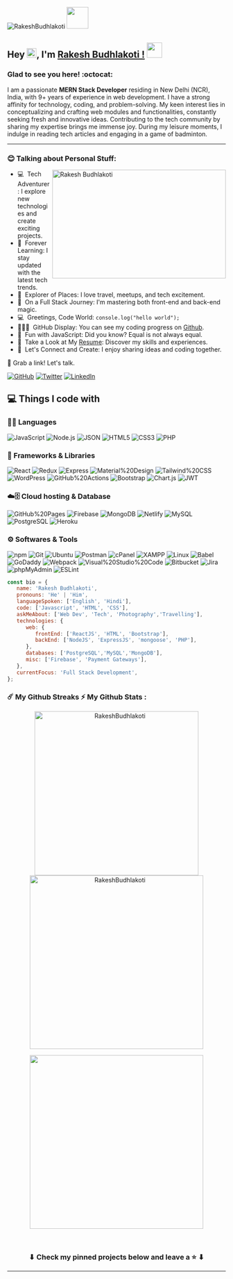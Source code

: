 <p align="left"><img src="https://komarev.com/ghpvc/?username=RakeshBudhlakoti&label=Profile%20views&color=0e75b6&style=flat" alt="RakeshBudhlakoti" /> <img src="https://media.giphy.com/media/mGcNjsfWAjY5AEZNw6/giphy.gif" width="50"> </p>

## Hey <img src="https://media.giphy.com/media/hvRJCLFzcasrR4ia7z/giphy.gif" width="22px">, I'm [Rakesh Budhlakoti !](https://github.com/RakeshBudhlakoti/) <img src="https://media.giphy.com/media/WUlplcMpOCEmTGBtBW/giphy.gif" width="35">

### Glad to see you here! :octocat:

I am a passionate **MERN Stack Developer** residing in New Delhi (NCR), India, with 9+ years of experience in web development. I have a strong affinity for technology, coding, and problem-solving. My keen interest lies in conceptualizing and crafting web modules and functionalities, constantly seeking fresh and innovative ideas. Contributing to the tech community by sharing my expertise brings me immense joy. During my leisure moments, I indulge in reading tech articles and engaging in a game of badminton.

---

### :blush: Talking about Personal Stuff:

<img align="right" height="250" width="400" alt="Rakesh Budhlakoti" src="https://cdn.dribbble.com/users/1162077/screenshots/3848914/programmer.gif" />

-  💻 &nbsp;Tech Adventurer: I explore new technologies and create exciting projects.
-  📰 &nbsp;Forever Learning: I stay updated with the latest tech trends.
-  🍕 &nbsp;Explorer of Places: I love travel, meetups, and tech excitement.
-  🚀 &nbsp;On a Full Stack Journey: I'm mastering both front-end and back-end magic.
-  💻 &nbsp;Greetings, Code World: `console.log("hello world");`
-  👨🏻‍💻 &nbsp;GitHub Display: You can see my coding progress on [Github](https://github.com/RakeshBudhlakoti).
-  👾 &nbsp;Fun with JavaScript: Did you know? Equal is not always equal.
-  📝 &nbsp;Take a Look at My [Resume](https://github.com/RakeshBudhlakoti): Discover my skills and experiences.
-  🌟 &nbsp;Let's Connect and Create: I enjoy sharing ideas and coding together.



🔗 Grab a link! Let's talk.

[![GitHub](https://img.shields.io/badge/-GitHub-181717?&style=flat-plastic&logo=github&logoColor=white)](https://github.com/RakeshBudhlakoti)
[![Twitter](https://img.shields.io/badge/-Twitter-1DA1F2?&style=flat-plastic&logo=twitter&logoColor=white)](https://www.facebook.com/budhlakoti)
[![LinkedIn](https://img.shields.io/badge/-LinkedIn-0A66C2?&style=flat-plastic&logo=linkedin&logoColor=white)](https://www.linkedin.com/in/rakesh-budhlakoti)

## 💻 Things I code with

### 👨‍💻 Languages

![JavaScript](https://img.shields.io/badge/-JavaScript-F7DF1E?style=flat-plastic&logo=javascript&logoColor=white)
![Node.js](https://img.shields.io/badge/-Node.js-339933?style=flat-plastic&logo=nodedotjs&logoColor=white)
![JSON](https://img.shields.io/badge/-JSON-000000?style=flat-plastic&logo=json&logoColor=white)
![HTML5](https://img.shields.io/badge/-HTML5-E34F26?style=flat-plastic&logo=html5&logoColor=white)
![CSS3](https://img.shields.io/badge/-CSS3-1572B6?style=flat-plastic&logo=css3&logoColor=white)
![PHP](https://img.shields.io/badge/-PHP-777BB4?style=flat-plastic&logo=php&logoColor=white)

### 🧰 Frameworks & Libraries

![React](https://img.shields.io/badge/react-%2320232a.svg?style=flat-plastic&logo=react&logoColor=white)
![Redux](https://img.shields.io/badge/redux-%23593d88.svg?style=flat-plastic&logo=redux&logoColor=white)
![Express](https://img.shields.io/badge/-Express-000000?style=flat-plastic&logo=express&logoColor=white)
![Material%20Design](https://img.shields.io/badge/-Material%20Design-757575?style=flat-plastic&logo=materialdesign&logoColor=white)
![Tailwind%20CSS](https://img.shields.io/badge/-Tailwind%20CSS-06B6D4?style=flat-plastic&logo=tailwindcss&logoColor=white)
![WordPress](https://img.shields.io/badge/-WordPress-21759B?style=flat-plastic&logo=wordpress&logoColor=white)
![GitHub%20Actions](https://img.shields.io/badge/-GitHub%20Actions-2088FF?style=flat-plastic&logo=githubactions&logoColor=white)
![Bootstrap](https://img.shields.io/badge/-Bootstrap-7952B3?style=flat-plastic&logo=bootstrap&logoColor=white)
![Chart.js](https://img.shields.io/badge/-Chart.js-FF6384?style=flat-plastic&logo=chartdotjs&logoColor=white)
![JWT](https://img.shields.io/badge/JWT-black?style=flat-plastic&logo=JSON%20web%20tokens&logoColor=white)

### ☁️🗄️ Cloud hosting & Database

![GitHub%20Pages](https://img.shields.io/badge/-GitHub%20Pages-222222?style=flat-plastic&logo=githubpages&logoColor=white)
![Firebase](https://img.shields.io/badge/-Firebase-FFCA28?style=flat-plastic&logo=firebase&logoColor=white)
![MongoDB](https://img.shields.io/badge/-MongoDB-47A248?style=flat-plastic&logo=mongodb&logoColor=white)
![Netlify](https://img.shields.io/badge/-Netlify-00C7B7?style=flat-plastic&logo=netlify&logoColor=white)
![MySQL](https://img.shields.io/badge/-MySQL-4479A1?style=flat-plastic&logo=mysql&logoColor=white)
![PostgreSQL](https://img.shields.io/badge/-PostgreSQL-4169E1?style=flat-plastic&logo=postgresql&logoColor=white)
![Heroku](https://img.shields.io/badge/-Heroku-430098?style=flat-plastic&logo=heroku&logoColor=white)

### ⚙️ Softwares & Tools


![npm](https://img.shields.io/badge/-npm-CB3837?style=flat-plastic&logo=npm&logoColor=white)
![Git](https://img.shields.io/badge/-Git-F05032?style=flat-plastic&logo=git&logoColor=white)
![Ubuntu](https://img.shields.io/badge/-Ubuntu-E95420?style=flat-plastic&logo=ubuntu&logoColor=white)
![Postman](https://img.shields.io/badge/-Postman-FF6C37?style=flat-plastic&logo=postman&logoColor=white)
![cPanel](https://img.shields.io/badge/-cPanel-FF6C2C?style=flat-plastic&logo=cpanel&logoColor=white)
![XAMPP](https://img.shields.io/badge/-XAMPP-FB7A24?style=flat-plastic&logo=xampp&logoColor=white)
![Linux](https://img.shields.io/badge/-Linux-FCC624?style=flat-plastic&logo=linux&logoColor=white)
![Babel](https://img.shields.io/badge/-Babel-F9DC3E?style=flat-plastic&logo=babel&logoColor=white)
![GoDaddy](https://img.shields.io/badge/-GoDaddy-1BDBDB?style=flat-plastic&logo=godaddy&logoColor=white)
![Webpack](https://img.shields.io/badge/-Webpack-8DD6F9?style=flat-plastic&logo=webpack&logoColor=white)
![Visual%20Studio%20Code](https://img.shields.io/badge/-Visual%20Studio%20Code-007ACC?style=flat-plastic&logo=visualstudiocode&logoColor=white)
![Bitbucket](https://img.shields.io/badge/-Bitbucket-0052CC?style=flat-plastic&logo=bitbucket&logoColor=white)
![Jira](https://img.shields.io/badge/-Jira-0052CC?style=flat-plastic&logo=jira&logoColor=white)
![phpMyAdmin](https://img.shields.io/badge/-phpMyAdmin-6C78AF?style=flat-plastic&logo=phpmyadmin&logoColor=white)
![ESLint](https://img.shields.io/badge/-ESLint-4B32C3?style=flat-plastic&logo=eslint&logoColor=white)



```javascript
const bio = {
   name: 'Rakesh Budhlakoti',
   pronouns: 'He' | 'Him',
   languageSpoken: ['English', 'Hindi'],
   code: ['Javascript', 'HTML', 'CSS'],
   askMeAbout: ['Web Dev', 'Tech', 'Photography','Travelling'],
   technologies: {
      web: {
         frontEnd: ['ReactJS', 'HTML', 'Bootstrap'],
         backEnd: ['NodeJS', 'ExpressJS', 'mongoose', 'PHP'],
      },
      databases: ['PostgreSQL','MySQL','MongoDB'],
      misc: ['Firebase', 'Payment Gateways'],
   },
   currentFocus: 'Full Stack Development',
};
```

### ☄️ My Github Streaks ⚡ My Github Stats :

<p align="center">
  <img width="378em" src="https://github-readme-stats.vercel.app/api?username=RakeshBudhlakoti&show_icons=true&locale=en&theme=radical"                alt="RakeshBudhlakoti"/>
  <img width="400em" src="https://github-readme-streak-stats.herokuapp.com/?user=RakeshBudhlakoti&theme=radical" alt="RakeshBudhlakoti" />
</p>

<p align="center"> 
  <img width="400em" src="https://github-readme-stats.vercel.app/api/top-langs/?username=RakeshBudhlakoti&layout=compact&langs_count=999&include_all_commits=true&hide_progress=true&hide_border=true&theme=radical&hide=">
</p>

<br/>
<h3 align="center">
	⬇ Check my pinned projects below and leave a ⭐️ ⬇
</h3>

  
  ---
